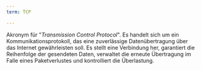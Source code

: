 ```yaml
---
term: TCP

---
```

Akronym für "*Transmission Control Protocol*". Es handelt sich um ein Kommunikationsprotokoll, das eine zuverlässige Datenübertragung über das Internet gewährleisten soll. Es stellt eine Verbindung her, garantiert die Reihenfolge der gesendeten Daten, verwaltet die erneute Übertragung im Falle eines Paketverlustes und kontrolliert die Überlastung.